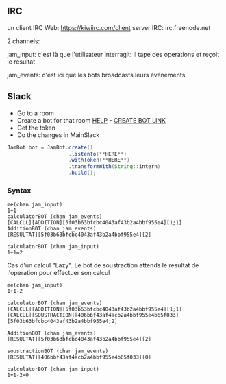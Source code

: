 ## IRC

un client IRC Web: https://kiwiirc.com/client
server IRC: irc.freenode.net

2 channels:

jam_input: c'est là que l'utilisateur interragit: il tape des operations et reçoit le résultat

jam_events: c'est ici que les bots broadcasts leurs événements

## Slack

- Go to a room
- Create a bot for that room [HELP](https://api.slack.com/bot-users) - [CREATE BOT LINK](https://my.slack.com/services/new/bot)
- Get the token
- Do the changes in MainSlack
```java
JamBot bot = JamBot.create()
                    .listenTo(**HERE**)
                    .withToken(**HERE**)
                    .transformWith(String::intern)
                    .build();
```

### Syntax

```
me(chan jam_input)
1+1
calculatorBOT (chan jam_events)
[CALCUL][ADDITION][5f03b63bfcbc4043af43b2a4bbf955e4][1;1]
AdditionBOT (chan jam_events)
[RESULTAT][5f03b63bfcbc4043af43b2a4bbf955e4][2]

calculatorBOT (chan jam_input)
1+1=2
```

Cas d'un calcul "Lazy". Le bot de soustraction attends le résultat de l'operation pour effectuer son calcul
```
me(chan jam_input)
1+1-2

calculatorBOT (chan jam_events)
[CALCUL][ADDITION][5f03b63bfcbc4043af43b2a4bbf955e4][1;1]
[CALCUL][SOUSTRACTION][406bbf43af4acb2a4bbf955e4b65f033][5f03b63bfcbc4043af43b2a4bbf955e4;2]

AdditionBOT (chan jam_events)
[RESULTAT][5f03b63bfcbc4043af43b2a4bbf955e4][2]

soustractionBOT (chan jam_events)
[RESULTAT][406bbf43af4acb2a4bbf955e4b65f033][0]

calculatorBOT (chan jam_input)
1+1-2=0
```
